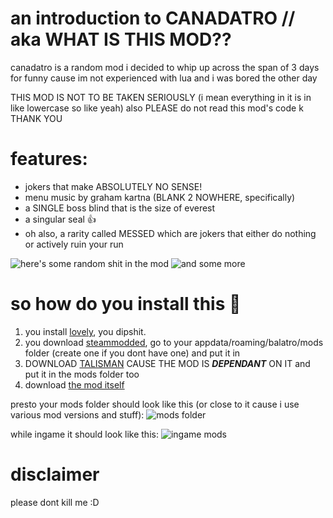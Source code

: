 # an introduction to CANADATRO // aka WHAT IS THIS MOD??
canadatro is a random mod i decided to whip up across the span of 3 days for funny cause im not experienced with lua and i was bored the other day

THIS MOD IS NOT TO BE TAKEN SERIOUSLY (i mean everything in it is in like lowercase so like  yeah)
also PLEASE do not read this mod's code k THANK YOU

# features:
- jokers that make ABSOLUTELY NO SENSE!
- menu music by graham kartna (BLANK 2 NOWHERE, specifically)
- a SINGLE boss blind that is the size of everest
- a singular seal :+1:
- oh also, a rarity called MESSED which are jokers that either do nothing or actively ruin your run

![here's some random shit in the mod](https://cdn.discordapp.com/attachments/1151162365765754930/1397211253385986128/Discord_gRTc7XR5uY.png?ex=6880e5e1&is=687f9461&hm=c4e4b0dc378e49504004dd30cc21c36131ec97b37c9937653014767a4f2407ee&)
![and some more](https://cdn.discordapp.com/attachments/1151162365765754930/1397211253671203017/Discord_thYjqWciKC.png?ex=6880e5e1&is=687f9461&hm=7d6e46d7fb8764549f7dae68334780d5b284c5e4b79ee15caf35d68581762112&)

# so how do you install this :thinking:
1) you install [lovely](https://github.com/ethangreen-dev/lovely-injector), you dipshit.
2) you download [steammodded](https://github.com/Steamodded/smods), go to your appdata/roaming/balatro/mods folder (create one if you dont have one) and put it in
3) DOWNLOAD [TALISMAN](https://github.com/SpectralPack/Talisman/releases/) CAUSE THE MOD IS ***DEPENDANT*** ON IT and put it in the mods folder too
4) download [the mod itself](https://github.com/seven7nseven/canadatro-balatro/releases)

presto your mods folder should look like this (or close to it cause i use various mod versions and stuff):
![mods folder](https://cdn.discordapp.com/attachments/1151162365765754930/1397212465414279310/explorer_qvRoPxJfz6.png?ex=6880e702&is=687f9582&hm=b47f3280a0eda343bfffad53bc8137ad70b6fc61354e0e6a01ba013d0aa4ed1d&)

while ingame it should look like this:
![ingame mods](https://cdn.discordapp.com/attachments/1151162365765754930/1397212728887607437/Discord_SybZMHjjAs.png?ex=6880e741&is=687f95c1&hm=33bc88541863026c818350821d16f772151dd2d6da333b1ce8ccbe01c9ba4f27&)

# disclaimer
please dont kill me :D